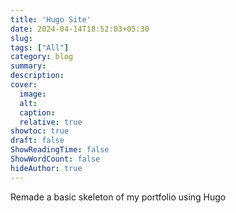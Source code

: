 ```yaml
---
title: 'Hugo Site'
date: 2024-04-14T18:52:03+05:30
slug:
tags: ["All"]
category: blog 
summary:
description: 
cover:
  image:
  alt:
  caption: 
  relative: true
showtoc: true
draft: false
ShowReadingTime: false
ShowWordCount: false
hideAuthor: true
---
```


Remade a basic skeleton of my portfolio using Hugo